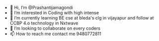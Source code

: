 - 👋 Hi, I’m @Prashantijamagondi
- 👀 I’m interested in Coding with high intense
- 🌱 I’m currently learning BE cse at bleda's clg in vijayapur and follow at CCBP 4.o technology in Nxtwave 
- 💞️ I’m looking to collaborate on every coders
- 📫 How to reach me contact me 9480772811

<!---
Prashantijamgondi/Prashantijamgondi is a ✨ special ✨ repository because its `README.md` (this file) appears on your GitHub profile.
You can click the Preview link to take a look at your changes.
--->
